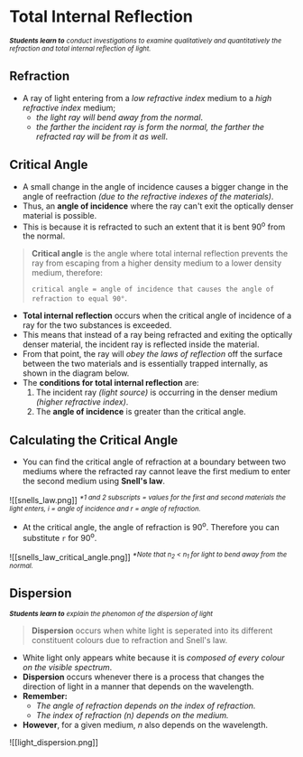 # Total Internal Reflection
<sup>_**Students learn to** conduct investigations to examine qualitatively and quantitatively the refraction and total internal reflection of light._</sup>

## Refraction
- A ray of light entering from a *low refractive index* medium to a *high refractive index* medium;
	- *the light ray will bend away from the normal*.
	- *the farther the incident ray is form the normal, the farther the refracted ray will be from it as well*.

## Critical Angle
- A small change in the angle of incidence causes a bigger change in the angle of reefraction *(due to the refractive indexes of the materials)*.
- Thus, an **angle of incidence** where the ray	can't exit the optically denser material is possible.
- This is because it is refracted to such an extent that it is bent 90<sup>o</sup> from the normal.

> **Critical angle** is the angle where total internal reflection prevents the ray from escaping from a higher density medium to a lower density medium, therefore:
> 
> `critical angle = angle of incidence that causes the angle of refraction to equal 90°`.

- **Total internal reflection** occurs when the critical angle of incidence of a ray for the two substances is exceeded.	
- This means that instead of a ray being refracted and exiting the optically denser material, the incident ray is reflected inside the material. 
- From that point, the ray will *obey the laws of reflection* off the surface between the two materials and is essentially trapped internally, as shown in the diagram below.
- The **conditions for total internal reflection** are:
	1. The incident ray *(light source)* is occurring in the denser medium *(higher refractive index)*.
	2. The **angle of incidence** is greater than the critical angle.

## Calculating the Critical Angle
- You can find the critical angle of refraction at a boundary between two mediums where the refracted ray cannot leave the first medium to enter the second medium using **Snell's law**.

![[snells_law.png]] 
<sup>_*1 and 2 subscripts = values for the first and second materials the light enters, i = angle of incidence and r = angle of refraction._
	
- At the  critical angle, the angle of refraction is 90<sup>o</sup>. Therefore you can substitute `r` for 90<sup>o</sup>. 
	
![[snells_law_critical_angle.png]]
<sup>_*Note that n<sub>2</sub> < n<sub>1</sub> for light to bend away from the normal._</sup>

## Dispersion
<sup>_**Students learn to** explain the phenomon of the dispersion of light_<sup>
	
> **Dispersion** occurs when white light is seperated into its different constituent colours due to refraction and Snell's law.
	
- White light only appears white because it is *composed of every colour on the visible spectrum*.
- **Dispersion** occurs whenever there is a process that changes the direction of light in a manner that depends on the wavelength.
- **Remember:**
	- *The angle of refraction depends on the index of refraction.*
	- *The index of refraction (n) depends on the medium.*
- **However**, for a given medium, *n* also depends on the wavelength.

![[light_dispersion.png]]